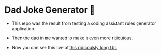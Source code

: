 # Dad Joke Generator 👨

- This repo was the result from testing a coding assistant rules generator application.

- Then the dad in me wanted to make it even more ridiculous.

- Now you can see this live at [this ridicoulsly long Url.](https://artificialintelligencepaternalhumordistributionplatform.online)